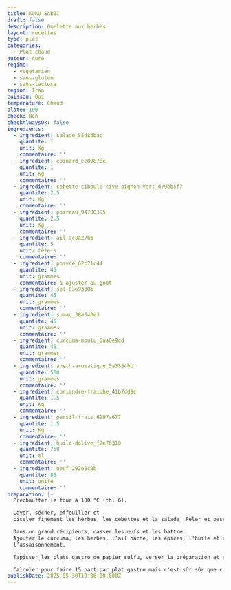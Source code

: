 ```yaml
---
title: KUKU SABZI
draft: false
description: Omelette aux herbes
layout: recettes
type: plat
categories:
  - Plat chaud
auteur: Auré
regime:
  - vegetarien
  - sans-gluten
  - sans-lactose
region: Iran
cuisson: Oui
temperature: Chaud
plate: 100
check: Non
checkAlwaysOk: false
ingredients:
  - ingredient: salade_85d8dbac
    quantite: 1
    unit: Kg
    commentaire: ''
  - ingredient: epinard_ee09878e
    quantite: 1
    unit: Kg
    commentaire: ''
  - ingredient: cebette-ciboule-cive-oignon-vert_d79eb5f7
    quantite: 2.5
    unit: Kg
    commentaire: ''
  - ingredient: poireau_94780395
    quantite: 2.5
    unit: Kg
    commentaire: ''
  - ingredient: ail_ac8a27b6
    quantite: 5
    unit: tête·s
    commentaire: ''
  - ingredient: poivre_62b71c44
    quantite: 45
    unit: grammes
    commentaire: à ajuster au goût
  - ingredient: sel_6369338b
    quantite: 45
    unit: grammes
    commentaire: ''
  - ingredient: sumac_38a340e3
    quantite: 45
    unit: grammes
    commentaire: ''
  - ingredient: curcuma-moulu_5aa0e9cd
    quantite: 45
    unit: grammes
    commentaire: ''
  - ingredient: aneth-aromatique_5a3354bb
    quantite: 500
    unit: grammes
    commentaire: ''
  - ingredient: coriandre-fraiche_41b7dd9c
    quantite: 1.5
    unit: Kg
    commentaire: ''
  - ingredient: persil-frais_6997a677
    quantite: 1.5
    unit: Kg
    commentaire: ''
  - ingredient: huile-dolive_f2e76310
    quantite: 750
    unit: ml
    commentaire: ''
  - ingredient: oeuf_292e5c0b
    quantite: 85
    unit: unité
    commentaire: ''
preparation: |-
  Préchauffer le four à 180 °C (th. 6). 

  Laver, sécher, effeuiller et 
  ciseler finement les herbes, les cébettes et la salade. Peler et passer les gousses d'ail au presse-ail. 

  Dans un grand récipients, casser les œufs et les battre.
  Ajouter le curcuma, les herbes, l’ail haché, les épices, l'huile et bien mélanger. Goûter et rectifier 
  l’assaisonnement.

  Tapisser les plats gastro de papier sulfu, verser la préparation et enfourner pour 45 minutes.

  Calculer pour faire 15 part par plat gastro mais c'est sûr sûr que c'est ça. Déso
publishDate: 2025-05-30T19:06:00.000Z
---
```

